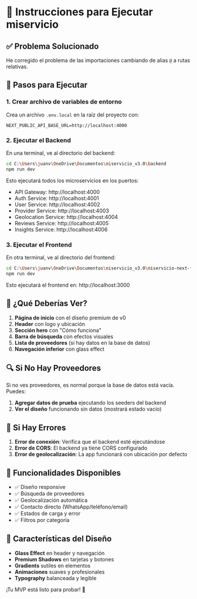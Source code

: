 # 🚀 Instrucciones para Ejecutar miservicio

## ✅ Problema Solucionado

He corregido el problema de las importaciones cambiando de alias `@` a rutas relativas.

## 🔧 Pasos para Ejecutar

### 1. Crear archivo de variables de entorno

Crea un archivo `.env.local` en la raíz del proyecto con:

```env
NEXT_PUBLIC_API_BASE_URL=http://localhost:4000
```

### 2. Ejecutar el Backend

En una terminal, ve al directorio del backend:

```bash
cd C:\Users\juanv\OneDrive\Documentos\miservicio_v3.0\backend
npm run dev
```

Esto ejecutará todos los microservicios en los puertos:
- API Gateway: http://localhost:4000
- Auth Service: http://localhost:4001
- User Service: http://localhost:4002
- Provider Service: http://localhost:4003
- Geolocation Service: http://localhost:4004
- Reviews Service: http://localhost:4005
- Insights Service: http://localhost:4006

### 3. Ejecutar el Frontend

En otra terminal, ve al directorio del frontend:

```bash
cd C:\Users\juanv\OneDrive\Documentos\miservicio_v3.0\miservicio-next-front
npm run dev
```

Esto ejecutará el frontend en: http://localhost:3000

## 🎯 ¿Qué Deberías Ver?

1. **Página de inicio** con el diseño premium de v0
2. **Header** con logo y ubicación
3. **Sección hero** con "Cómo funciona"
4. **Barra de búsqueda** con efectos visuales
5. **Lista de proveedores** (si hay datos en la base de datos)
6. **Navegación inferior** con glass effect

## 🔍 Si No Hay Proveedores

Si no ves proveedores, es normal porque la base de datos está vacía. Puedes:

1. **Agregar datos de prueba** ejecutando los seeders del backend
2. **Ver el diseño** funcionando sin datos (mostrará estado vacío)

## 🐛 Si Hay Errores

1. **Error de conexión**: Verifica que el backend esté ejecutándose
2. **Error de CORS**: El backend ya tiene CORS configurado
3. **Error de geolocalización**: La app funcionará con ubicación por defecto

## 📱 Funcionalidades Disponibles

- ✅ Diseño responsive
- ✅ Búsqueda de proveedores
- ✅ Geolocalización automática
- ✅ Contacto directo (WhatsApp/teléfono/email)
- ✅ Estados de carga y error
- ✅ Filtros por categoría

## 🎨 Características del Diseño

- **Glass Effect** en header y navegación
- **Premium Shadows** en tarjetas y botones
- **Gradients** sutiles en elementos
- **Animaciones** suaves y profesionales
- **Typography** balanceada y legible

¡Tu MVP está listo para probar! 🚀

